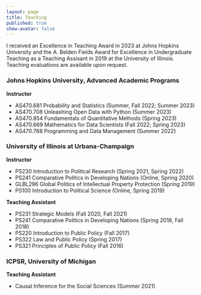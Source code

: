 ```yaml
---
layout: page
title: Teaching
published: true
show-avatar: false
---
```


I received an Excellence in Teaching Award in 2023 at Johns Hopkins University and the A. Belden Fields Award for Excellence in Undergraduate Teaching as a Teaching Assisant in 2019 at the University of Illinois. Teaching evaluations are available upon request.

### Johns Hopkins University, Advanced Academic Programs
**Instructor**
- AS470.681 Probability and Statistics (Summer, Fall 2022; Summer 2023)
- AS470.708 Unleashing Open Data with Python (Summer 2023)
- AS470.854 Fundamentals of Quantitative Methods (Spring 2023)
- AS470.669 Mathematics for Data Scientists (Fall 2022; Spring 2023)
- AS470.768 Programming and Data Management (Summer 2022)

### University of Illinois at Urbana-Champaign
**Instructor**
- PS230 Introduction to Political Research (Spring 2021, Spring 2022)
- PS241 Comparative Politics in Developing Nations (Online, Spring 2020)
- GLBL296 Global Politics of Intellectual Property Protection (Spring 2019)
- PS100 Introduction to Political Science (Online, Spring 2019)

**Teaching Assistant**
- PS231 Strategic Models (Fall 2020, Fall 2021) 
- PS241 Comparative Politics in Developing Nations (Spring 2018, Fall 2018)
- PS220 Introduction to Public Policy (Fall 2017)
- PS322 Law and Public Policy (Spring 2017)
- PS321 Principles of Public Policy (Fall 2016)

### ICPSR, University of Michigan
**Teaching Assistant**
- Causal Inference for the Social Sciences (Summer 2021)

